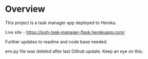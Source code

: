 # Overview

This project is a task manager app deployed to Heroku.

Live site - https://josh-task-manager-flask.herokuapp.com/

Further updates to readme and code base needed.

env.py file was deleted after last Github update. Keep an eye on this.